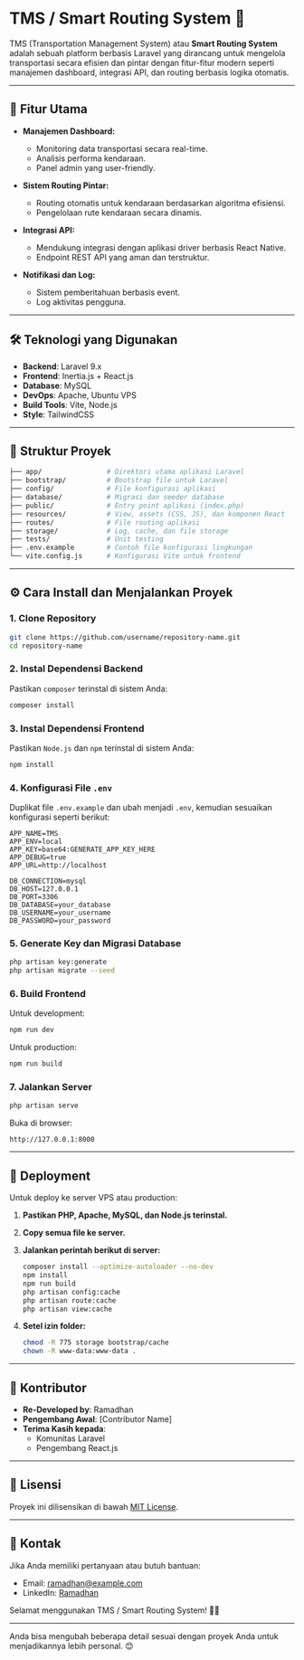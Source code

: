 # **TMS / Smart Routing System** 🚀

TMS (Transportation Management System) atau **Smart Routing System** adalah sebuah platform berbasis Laravel yang dirancang untuk mengelola transportasi secara efisien dan pintar dengan fitur-fitur modern seperti manajemen dashboard, integrasi API, dan routing berbasis logika otomatis.

---

## **🎯 Fitur Utama**
- **Manajemen Dashboard:**
  - Monitoring data transportasi secara real-time.
  - Analisis performa kendaraan.
  - Panel admin yang user-friendly.

- **Sistem Routing Pintar:**
  - Routing otomatis untuk kendaraan berdasarkan algoritma efisiensi.
  - Pengelolaan rute kendaraan secara dinamis.

- **Integrasi API:**
  - Mendukung integrasi dengan aplikasi driver berbasis React Native.
  - Endpoint REST API yang aman dan terstruktur.

- **Notifikasi dan Log:**
  - Sistem pemberitahuan berbasis event.
  - Log aktivitas pengguna.

---

## **🛠️ Teknologi yang Digunakan**
- **Backend**: Laravel 9.x
- **Frontend**: Inertia.js + React.js
- **Database**: MySQL
- **DevOps**: Apache, Ubuntu VPS
- **Build Tools**: Vite, Node.js
- **Style**: TailwindCSS

---

## **📂 Struktur Proyek**
```bash
├── app/                # Direktori utama aplikasi Laravel
├── bootstrap/          # Bootstrap file untuk Laravel
├── config/             # File konfigurasi aplikasi
├── database/           # Migrasi dan seeder database
├── public/             # Entry point aplikasi (index.php)
├── resources/          # View, assets (CSS, JS), dan komponen React
├── routes/             # File routing aplikasi
├── storage/            # Log, cache, dan file storage
├── tests/              # Unit testing
├── .env.example        # Contoh file konfigurasi lingkungan
└── vite.config.js      # Konfigurasi Vite untuk frontend
```

---

## **⚙️ Cara Install dan Menjalankan Proyek**

### **1. Clone Repository**
```bash
git clone https://github.com/username/repository-name.git
cd repository-name
```

### **2. Instal Dependensi Backend**
Pastikan `composer` terinstal di sistem Anda:
```bash
composer install
```

### **3. Instal Dependensi Frontend**
Pastikan `Node.js` dan `npm` terinstal di sistem Anda:
```bash
npm install
```

### **4. Konfigurasi File `.env`**
Duplikat file `.env.example` dan ubah menjadi `.env`, kemudian sesuaikan konfigurasi seperti berikut:
```env
APP_NAME=TMS
APP_ENV=local
APP_KEY=base64:GENERATE_APP_KEY_HERE
APP_DEBUG=true
APP_URL=http://localhost

DB_CONNECTION=mysql
DB_HOST=127.0.0.1
DB_PORT=3306
DB_DATABASE=your_database
DB_USERNAME=your_username
DB_PASSWORD=your_password
```

### **5. Generate Key dan Migrasi Database**
```bash
php artisan key:generate
php artisan migrate --seed
```

### **6. Build Frontend**
Untuk development:
```bash
npm run dev
```
Untuk production:
```bash
npm run build
```

### **7. Jalankan Server**
```bash
php artisan serve
```

Buka di browser:
```
http://127.0.0.1:8000
```

---

## **🚀 Deployment**
Untuk deploy ke server VPS atau production:
1. **Pastikan PHP, Apache, MySQL, dan Node.js terinstal.**
2. **Copy semua file ke server.**
3. **Jalankan perintah berikut di server:**
   ```bash
   composer install --optimize-autoloader --no-dev
   npm install
   npm run build
   php artisan config:cache
   php artisan route:cache
   php artisan view:cache
   ```

4. **Setel izin folder:**
   ```bash
   chmod -R 775 storage bootstrap/cache
   chown -R www-data:www-data .
   ```

---

## **🌟 Kontributor**
- **Re-Developed by**: Ramadhan
- **Pengembang Awal**: [Contributor Name]
- **Terima Kasih kepada**:
  - Komunitas Laravel
  - Pengembang React.js

---

## **📄 Lisensi**
Proyek ini dilisensikan di bawah [MIT License](LICENSE).

---

## **📧 Kontak**
Jika Anda memiliki pertanyaan atau butuh bantuan:
- Email: ramadhan@example.com
- LinkedIn: [Ramadhan](https://linkedin.com/in/ramadhan)

Selamat menggunakan TMS / Smart Routing System! 🚚📍

--- 

Anda bisa mengubah beberapa detail sesuai dengan proyek Anda untuk menjadikannya lebih personal. 😊

